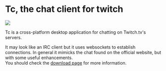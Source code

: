 # Tc, the chat client for twitch

<a href="http://mccxiv.github.io/tc/" target="_blank">![](http://mccxiv.github.io/tc/img/screenshot-a.png)</a>

Tc is a cross-platform desktop application for chatting on Twitch.tv's servers. 
 
It may look like an IRC client but it uses websockets to establish connections. In general it mimicks the chat found on the official website, but with some useful enhancements.  
You should check the <a href="http://mccxiv.github.io/tc/" target="_blank">download page</a> for more information.